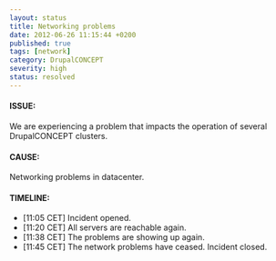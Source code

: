 ```yaml
---
layout: status
title: Networking problems
date: 2012-06-26 11:15:44 +0200
published: true
tags: [network]
category: DrupalCONCEPT
severity: high
status: resolved
---
```


#### ISSUE:

We are experiencing a problem that impacts the operation of several DrupalCONCEPT clusters.

#### CAUSE:

Networking problems in datacenter.

#### TIMELINE:

* [11:05 CET] Incident opened. 
* [11:20 CET] All servers are reachable again.
* [11:38 CET] The problems are showing up again.
* [11:45 CET] The network problems have ceased. Incident closed.
